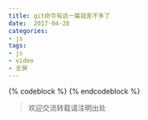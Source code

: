 ```yaml
---
title: git命令有这一篇就差不多了
date:  2017-04-28
categories: 
- js
tags: 
- js 
- video 
- 全屏
---
```

{% codeblock %}
{% endcodeblock %}
>欢迎交流转载请注明出处